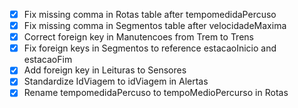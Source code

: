 - [x] Fix missing comma in Rotas table after tempomedidaPercuso
- [x] Fix missing comma in Segmentos table after velocidadeMaxima
- [x] Correct foreign key in Manutencoes from Trem to Trens
- [x] Fix foreign keys in Segmentos to reference estacaoInicio and estacaoFim
- [x] Add foreign key in Leituras to Sensores
- [x] Standardize IdViagem to idViagem in Alertas
- [x] Rename tempomedidaPercuso to tempoMedioPercurso in Rotas
